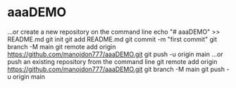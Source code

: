 # aaaDEMO
…or create a new repository on the command line
echo "# aaaDEMO" >> README.md
git init
git add README.md
git commit -m "first commit"
git branch -M main
git remote add origin https://github.com/manojdon777/aaaDEMO.git
git push -u origin main
…or push an existing repository from the command line
git remote add origin https://github.com/manojdon777/aaaDEMO.git
git branch -M main
git push -u origin main
